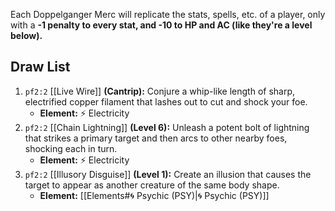 Each Doppelganger Merc will replicate the stats, spells, etc. of a player, only with a **-1 penalty to every stat, and -10 to HP and AC (like they're a level below).**

## Draw List

1. `pf2:2` [[Live Wire]] **(Cantrip):** Conjure a whip-like length of sharp, electrified copper filament that lashes out to cut and shock your foe.
	- **Element:** ⚡ Electricity
2. `pf2:2` [[Chain Lightning]] **(Level 6):** Unleash a potent bolt of lightning that strikes a primary target and then arcs to other nearby foes, shocking each in turn.
	- **Element:** ⚡ Electricity
3. `pf2:2` [[Illusory Disguise]] **(Level 1):** Create an illusion that causes the target to appear as another creature of the same body shape.
	- **Element:** [[Elements#🌀 Psychic (PSY)|🌀 Psychic (PSY)]]